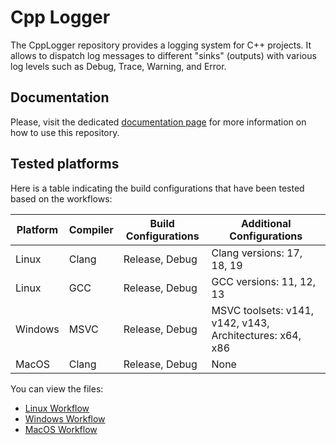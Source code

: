 # Cpp Logger

The CppLogger repository provides a logging system for C++ projects. It allows to dispatch log messages to different "sinks" (outputs) with various log levels such as Debug, Trace, Warning, and Error.

## Documentation

Please, visit the dedicated [documentation page](https://littlecoincoin.github.io/CppLogger/) for more information on how to use this repository.

## Tested platforms

Here is a table indicating the build configurations that have been tested based on the workflows:

| Platform | Compiler | Build Configurations | Additional Configurations |
|----------|----------|----------------------|---------------------------|
| Linux    | Clang    | Release, Debug       | Clang versions: 17, 18, 19 |
| Linux    | GCC      | Release, Debug       | GCC versions: 11, 12, 13   |
| Windows  | MSVC     | Release, Debug       | MSVC toolsets: v141, v142, v143, Architectures: x64, x86 |
| MacOS    | Clang    | Release, Debug       | None                      |

You can view the files:
- [Linux Workflow](https://github.com/LittleCoinCoin/CppLogger/blob/main/.github/workflows/tests_linux.yml)
- [Windows Workflow](https://github.com/LittleCoinCoin/CppLogger/blob/main/.github/workflows/tests_windows.yml)
- [MacOS Workflow](https://github.com/LittleCoinCoin/CppLogger/blob/main/.github/workflows/tests_macos.yml)
